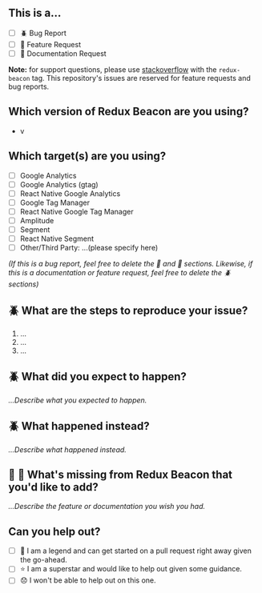This is a...
----
 - [ ] :beetle: Bug Report
 - [ ] :rocket: Feature Request
 - [ ] :scroll: Documentation Request

**Note:** for support questions, please use [stackoverflow](https://stackoverflow.com/questions/tagged/redux-beacon) with the `redux-beacon` tag. This repository's issues are reserved for feature requests and bug reports.

Which version of Redux Beacon are you using?
----
 - v

Which target(s) are you using?
----
 - [ ] Google Analytics
 - [ ] Google Analytics (gtag)
 - [ ] React Native Google Analytics
 - [ ] Google Tag Manager
 - [ ] React Native Google Tag Manager
 - [ ] Amplitude
 - [ ] Segment
 - [ ] React Native Segment
 - [ ] Other/Third Party: ...(please specify here)

_(If this is a bug report, feel free to delete the :scroll: and :rocket:
sections. Likewise, if this is a documentation or feature request, feel free to
delete the :beetle: sections)_

:beetle: What are the steps to reproduce your issue?
----
 1. ...
 2. ...
 3. ...

:beetle:  What did you expect to happen?
----
 _...Describe what you expected to happen._

:beetle: What happened instead?
----
 _...Describe what happened instead._

:rocket: :scroll: What's missing from Redux Beacon that you'd like to add?
----
 _...Describe the feature or documentation you wish you had._

Can you help out?
----
 - [ ] :star2: I am a legend and can get started on a pull request right away given the go-ahead.
 - [ ] :star: I am a superstar and would like to help out given some guidance.
 - [ ] :disappointed: I won't be able to help out on this one.

